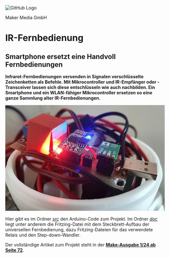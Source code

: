 ![GitHub Logo](http://www.heise.de/make/icons/make_logo.png)

Maker Media GmbH

# IR-Fernbedienung

## Smartphone ersetzt eine Handvoll Fernbedienungen

**Infrarot-Fernbedienungen versenden in Signalen verschlüsselte
Zeichenketten als Befehle. Mit Mikrocontroller und IR-Empfänger
oder -Transceiver lassen sich diese entschlüsseln wie auch
nachbilden. Ein Smartphone und ein WLAN-fähiger Mikrocontroller
ersetzen so eine ganze Sammlung alter IR-Fernbedienungen.**

![Aufmacherbild aus dem Heft](./doc/pic.jpg)

Hier gibt es im Ordner [_src_](./src/) den Arduino-Code zum Projekt. Im Ordner [_doc_](./doc/) liegt unter anderem die Fritzing-Datei mit dem Steckbrett-Aufbau der universellen Fernbedienung, dazu Fritzing-Dateien für das verwendete Relais und den Step-down-Wandler.

Der vollständige Artikel zum Projekt steht in der **[Make-Ausgabe 1/24 ab Seite 72](https://www.heise.de/select/make/2024/1/2331116042343551026)**.